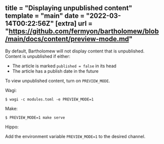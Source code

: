 title = "Displaying unpublished content"
template = "main"
date = "2022-03-14T00:22:56Z"
[extra]
url = "https://github.com/fermyon/bartholomew/blob/main/docs/content/preview-mode.md"
---

By default, Bartholomew will not display content that is unpublished. Content is unpublished if either:

* The article is marked `published = false` in its head
* The article has a publish date in the future

To view unpublished content, turn on `PREVIEW_MODE`.

Wagi:

```console
$ wagi -c modules.toml -e PREVIEW_MODE=1
```

Make:

```console
$ PREVIEW_MODE=1 make serve
```
Hippo:

Add the environment variable `PREVIEW_MODE=1` to the desired channel.